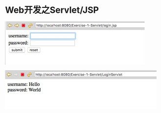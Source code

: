 # Web开发之Servlet/JSP

![image](https://github.com/w326004741/Java-Web-Application-Learning-Notes/blob/master/image/2221515333485_.pic.jpg)

![image](https://github.com/w326004741/Java-Web-Application-Learning-Notes/blob/master/image/2231515333515_.pic.jpg)


